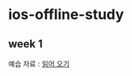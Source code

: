 # ios-offline-study
## week 1
예습 자료 : [읽어 오기](https://hcn1519.github.io/articles/2017-09/ios_app_lifeCycle)
